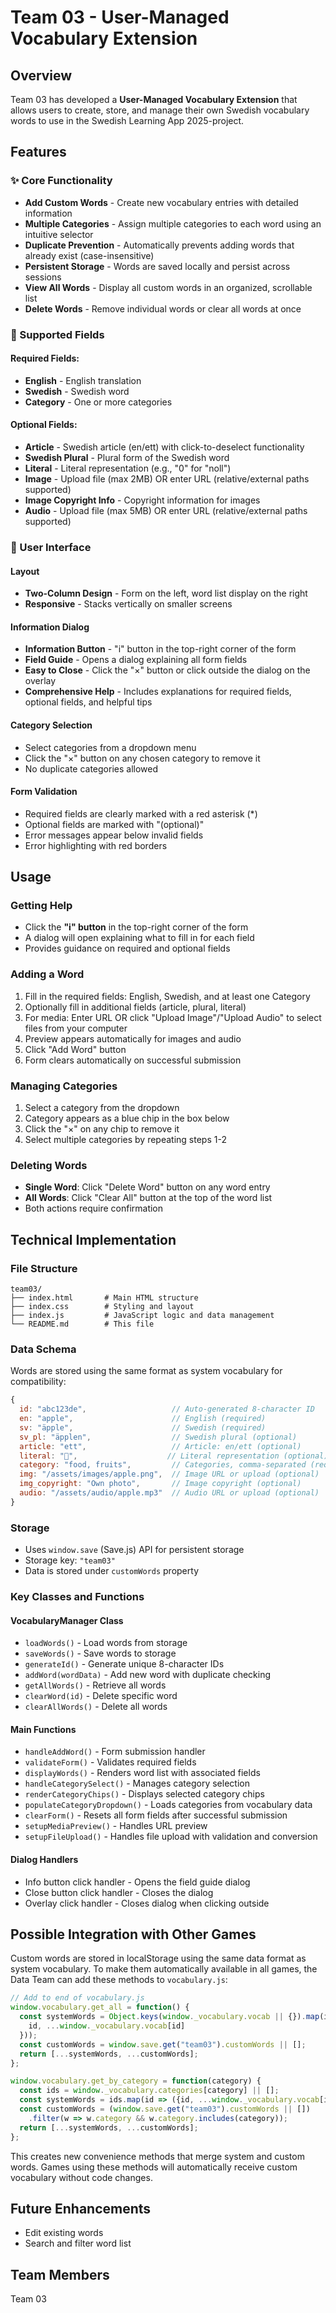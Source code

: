 # Team 03 - User-Managed Vocabulary Extension

## Overview
Team 03 has developed a **User-Managed Vocabulary Extension** that allows users to create, store, and manage their own Swedish vocabulary words to use in the Swedish Learning App 2025-project.

## Features

### ✨ Core Functionality
- **Add Custom Words** - Create new vocabulary entries with detailed information
- **Multiple Categories** - Assign multiple categories to each word using an intuitive selector
- **Duplicate Prevention** - Automatically prevents adding words that already exist (case-insensitive)
- **Persistent Storage** - Words are saved locally and persist across sessions
- **View All Words** - Display all custom words in an organized, scrollable list
- **Delete Words** - Remove individual words or clear all words at once

### 📝 Supported Fields

#### Required Fields:
- **English** - English translation
- **Swedish** - Swedish word
- **Category** - One or more categories

#### Optional Fields:
- **Article** - Swedish article (en/ett) with click-to-deselect functionality
- **Swedish Plural** - Plural form of the Swedish word
- **Literal** - Literal representation (e.g., "0" for "noll")
- **Image** - Upload file (max 2MB) OR enter URL (relative/external paths supported)
- **Image Copyright Info** - Copyright information for images
- **Audio** - Upload file (max 5MB) OR enter URL (relative/external paths supported)

### 🎨 User Interface

#### Layout
- **Two-Column Design** - Form on the left, word list display on the right
- **Responsive** - Stacks vertically on smaller screens

#### Information Dialog
- **Information Button** - "i" button in the top-right corner of the form
- **Field Guide** - Opens a dialog explaining all form fields
- **Easy to Close** - Click the "×" button or click outside the dialog on the overlay
- **Comprehensive Help** - Includes explanations for required fields, optional fields, and helpful tips

#### Category Selection
- Select categories from a dropdown menu
- Click the "×" button on any chosen category to remove it
- No duplicate categories allowed

#### Form Validation
- Required fields are clearly marked with a red asterisk (*)
- Optional fields are marked with "(optional)"
- Error messages appear below invalid fields
- Error highlighting with red borders

## Usage

### Getting Help
- Click the **"i" button** in the top-right corner of the form
- A dialog will open explaining what to fill in for each field
- Provides guidance on required and optional fields

### Adding a Word
1. Fill in the required fields: English, Swedish, and at least one Category
2. Optionally fill in additional fields (article, plural, literal)
3. For media: Enter URL OR click "Upload Image"/"Upload Audio" to select files from your computer
4. Preview appears automatically for images and audio
5. Click "Add Word" button
6. Form clears automatically on successful submission

### Managing Categories
1. Select a category from the dropdown
2. Category appears as a blue chip in the box below
3. Click the "×" on any chip to remove it
4. Select multiple categories by repeating steps 1-2

### Deleting Words
- **Single Word**: Click "Delete Word" button on any word entry
- **All Words**: Click "Clear All" button at the top of the word list
- Both actions require confirmation

## Technical Implementation

### File Structure
```
team03/
├── index.html       # Main HTML structure
├── index.css        # Styling and layout
├── index.js         # JavaScript logic and data management
└── README.md        # This file
```

### Data Schema
Words are stored using the same format as system vocabulary for compatibility:
```javascript
{
  id: "abc123de",                   // Auto-generated 8-character ID
  en: "apple",                      // English (required)
  sv: "äpple",                      // Swedish (required)
  sv_pl: "äpplen",                  // Swedish plural (optional)
  article: "ett",                   // Article: en/ett (optional)
  literal: "🍎",                    // Literal representation (optional)
  category: "food, fruits",         // Categories, comma-separated (required)
  img: "/assets/images/apple.png",  // Image URL or upload (optional)
  img_copyright: "Own photo",       // Image copyright (optional)
  audio: "/assets/audio/apple.mp3"  // Audio URL or upload (optional)
}
```

### Storage
- Uses `window.save` (Save.js) API for persistent storage
- Storage key: `"team03"`
- Data is stored under `customWords` property

### Key Classes and Functions

#### VocabularyManager Class
- `loadWords()` - Load words from storage
- `saveWords()` - Save words to storage
- `generateId()` - Generate unique 8-character IDs
- `addWord(wordData)` - Add new word with duplicate checking
- `getAllWords()` - Retrieve all words
- `clearWord(id)` - Delete specific word
- `clearAllWords()` - Delete all words

#### Main Functions
- `handleAddWord()` - Form submission handler
- `validateForm()` - Validates required fields
- `displayWords()` - Renders word list with associated fields
- `handleCategorySelect()` - Manages category selection
- `renderCategoryChips()` - Displays selected category chips
- `populateCategoryDropdown()` - Loads categories from vocabulary data
- `clearForm()` - Resets all form fields after successful submission
- `setupMediaPreview()` - Handles URL preview
- `setupFileUpload()` - Handles file upload with validation and conversion

#### Dialog Handlers
- Info button click handler - Opens the field guide dialog
- Close button click handler - Closes the dialog
- Overlay click handler - Closes dialog when clicking outside

## Possible Integration with Other Games

Custom words are stored in localStorage using the same data format as system vocabulary. To make them automatically available in all games, the Data Team can add these methods to `vocabulary.js`:

```javascript
// Add to end of vocabulary.js
window.vocabulary.get_all = function() {
  const systemWords = Object.keys(window._vocabulary.vocab || {}).map(id => ({
    id, ...window._vocabulary.vocab[id]
  }));
  const customWords = window.save.get("team03").customWords || [];
  return [...systemWords, ...customWords];
};

window.vocabulary.get_by_category = function(category) {
  const ids = window._vocabulary.categories[category] || [];
  const systemWords = ids.map(id => ({id, ...window._vocabulary.vocab[id]}));
  const customWords = (window.save.get("team03").customWords || [])
    .filter(w => w.category && w.category.includes(category));
  return [...systemWords, ...customWords];
};
```

This creates new convenience methods that merge system and custom words. Games using these methods will automatically receive custom vocabulary without code changes.

## Future Enhancements
- Edit existing words
- Search and filter word list

## Team Members
Team 03
